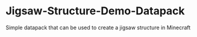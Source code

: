 # Jigsaw-Structure-Demo-Datapack
Simple datapack that can be used to create a jigsaw structure in Minecraft
